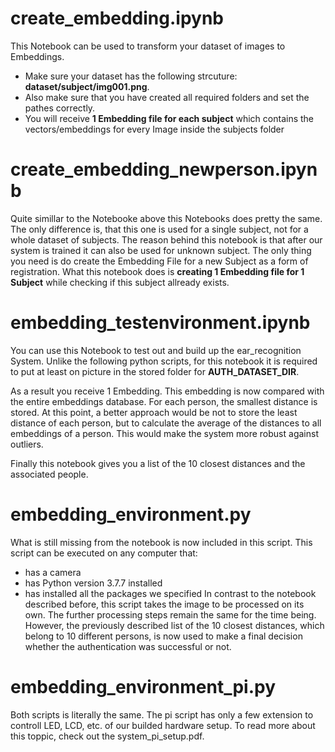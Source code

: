 # create_embedding.ipynb
This Notebook can be used to transform your dataset of images to Embeddings. 
- Make sure your dataset has the following strcuture: **dataset/subject/img001.png**.
- Also make sure that you have created all required folders and set the pathes correctly.
- You will receive **1 Embedding file for each subject** which contains the vectors/embeddings for every Image inside the subjects folder



# create_embedding_newperson.ipynb
Quite simillar to the Notebooke above this Notebooks does pretty the same. The only difference is, that this one is used for a single subject, not for a whole dataset of subjects.
The reason behind this notebook is that after our system is trained it can also be used for unknown subject. The only thing you need is do create the Embedding File for a new Subject as a form of registration.
What this notebook does is **creating 1 Embedding file for 1 Subject** while checking if this subject allready exists.



# embedding_testenvironment.ipynb
You can use this Notebook to test out and build up the ear_recognition System. Unlike the following python scripts, for this notebook it is required to put at least on picture in the stored folder for **AUTH_DATASET_DIR**.

As a result you receive 1 Embedding. This embedding is now compared with the entire embeddings database. For each person, the smallest distance is stored.
At this point, a better approach would be not to store the least distance of each person, but to calculate the average of the distances to all embeddings of a person.
This would make the system more robust against outliers.

Finally this notebook gives you a list of the 10 closest distances and the associated people.



# embedding_environment.py
What is still missing from the notebook is now included in this script.
This script can be executed on any computer that:
- has a camera
- has Python version 3.7.7 installed
- has installed all the packages we specified
In contrast to the notebook described before, this script takes the image to be processed on its own. The further processing steps remain the same for the time being.
However, the previously described list of the 10 closest distances, which belong to 10 different persons, is now used to make a final decision whether the authentication was successful or not.




# embedding_environment_pi.py
Both scripts is literally the same. The pi script has only a few extension to controll LED, LCD, etc. of our builded hardware setup.
To read more about this toppic, check out the system_pi_setup.pdf.

